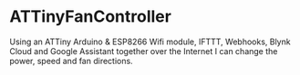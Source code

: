 # ATTinyFanController
Using an ATTiny Arduino &amp; ESP8266 Wifi module,  IFTTT,  Webhooks, Blynk Cloud and Google Assistant together over the Internet I can change the power, speed and fan directions.
